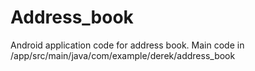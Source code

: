 # Address_book

Android application code for address book. Main code in /app/src/main/java/com/example/derek/address_book
